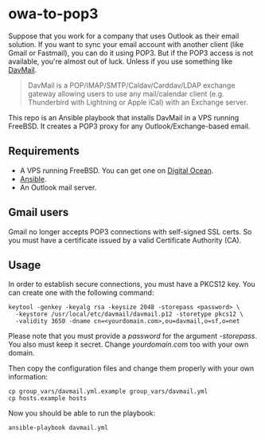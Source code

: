 # owa-to-pop3

Suppose that you work for a company that uses Outlook as their email solution.
If you want to sync your email account with another client (like Gmail or
Fastmail), you can do it using POP3. But if the POP3 access is not available,
you're almost out of luck. Unless if you use something like [DavMail][davmail].

> DavMail is a POP/IMAP/SMTP/Caldav/Carddav/LDAP exchange gateway allowing users
> to use any mail/calendar client (e.g. Thunderbird with Lightning or Apple
> iCal) with an Exchange server.

This repo is an Ansible playbook that installs DavMail in a VPS running FreeBSD.
It creates a POP3 proxy for any Outlook/Exchange-based email.

## Requirements

* A VPS running FreeBSD. You can get one on [Digital Ocean][referral].
* [Ansible][ansible].
* An Outlook mail server.

## Gmail users

Gmail no longer accepts POP3 connections with self-signed SSL certs. So you must
have a certificate issued by a valid Certificate Authority (CA).

## Usage

In order to establish secure connections, you must have a PKCS12 key. You can
create one with the following command:

```
keytool -genkey -keyalg rsa -keysize 2048 -storepass <password> \
  -keystore /usr/local/etc/davmail/davmail.p12 -storetype pkcs12 \
  -validity 3650 -dname cn=<yourdomain.com>,ou=davmail,o=sf,o=net
```

Please note that you must provide a _password_ for the argument _-storepass_.
You also must keep it secret. Change _yourdomain.com_ too with your own domain.

Then copy the configuration files and change them properly with your own
information:

```
cp group_vars/davmail.yml.example group_vars/davmail.yml
cp hosts.example hosts
```

Now you should be able to run the playbook:

```
ansible-playbook davmail.yml
```

[davmail]: http://davmail.sourceforge.net/
[referral]: https://www.digitalocean.com/?refcode=32f57d59d5c4
[ansible]: http://docs.ansible.com/index.html
